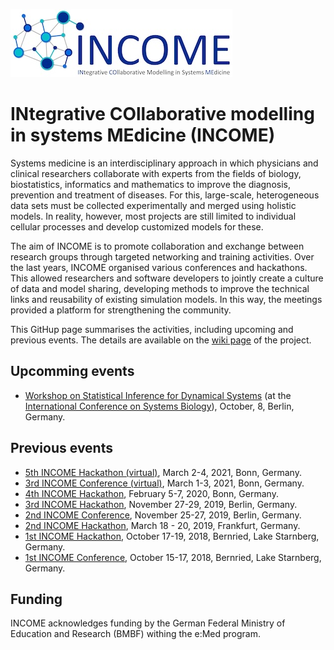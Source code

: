 ![This is an image](https://github.com/JanHasenauer/integrative-pathway-models/blob/main/misc/INCOME_logo.jpg)

# INtegrative COllaborative modelling in systems MEdicine (INCOME)

Systems medicine is an interdisciplinary approach in which physicians and clinical researchers collaborate with experts from the fields of biology, biostatistics, informatics and mathematics to improve the diagnosis, prevention and treatment of diseases. For this, large-scale, heterogeneous data sets must be collected experimentally and merged using holistic models. In reality, however, most projects are still limited to individual cellular processes and develop customized models for these.

The aim of INCOME is to promote collaboration and exchange between research groups through targeted networking and training activities. Over the last years, INCOME organised various conferences and hackathons. This allowed researchers and software developers to jointly create a culture of data and model sharing, developing methods to improve the technical links and reusability of existing simulation models. In this way, the meetings provided a platform for strengthening the community.

This GitHup page summarises the activities, including upcoming and previous events. The details are available on the [wiki page](https://github.com/JanHasenauer/integrative-pathway-models/wiki) of the project.
 
## Upcomming events
* [Workshop on Statistical Inference for Dynamical Systems](https://github.com/JanHasenauer/integrative-pathway-models/wiki/Workshop-on-Statistical-Inference-for-Dynamical-Systems) (at the [International Conference on Systems Biology](https://www.icsb2022.berlin/)), October, 8, Berlin, Germany.

## Previous events
* [5th INCOME Hackathon (virtual)](https://www.integrative-pathway-models.de/meetings/income2021-conference-and-hackathon/index.html), March 2-4, 2021, Bonn, Germany.
* [3rd INCOME Conference (virtual)](https://www.integrative-pathway-models.de/meetings/income2021-conference-and-hackathon/index.html), March 1-3, 2021, Bonn, Germany.
* [4th INCOME Hackathon](https://www.integrative-pathway-models.de/meetings/former-meetings/income-hackathon-2020/index.html), February 5-7, 2020, Bonn, Germany.
* [3rd INCOME Hackathon](https://www.integrative-pathway-models.de/meetings/former-meetings/income2019-conference-and-hackathon/index.html), November 27-29, 2019, Berlin, Germany.
* [2nd INCOME Conference](https://www.integrative-pathway-models.de/meetings/former-meetings/income2019-conference-and-hackathon/index.html), November 25-27, 2019, Berlin, Germany.
* [2nd INCOME Hackathon](https://www.integrative-pathway-models.de/meetings/former-meetings/income-hackathon-2019/index.html), March 18 - 20, 2019, Frankfurt, Germany.
* [1st INCOME Hackathon](https://www.integrative-pathway-models.de/meetings/former-meetings/income2018-conference-and-hackathon/index.html), October 17-19, 2018, Bernried, Lake Starnberg, Germany.
* [1st INCOME Conference](https://www.integrative-pathway-models.de/meetings/former-meetings/income2018-conference-and-hackathon/index.html), October 15-17, 2018, Bernried, Lake Starnberg, Germany.

## Funding
INCOME acknowledges funding by the German Federal Ministry of Education and Research (BMBF) withing the e:Med program.

